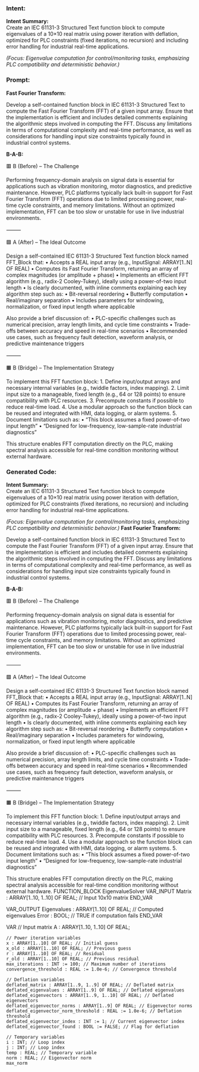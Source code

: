 ### Intent:
**Intent Summary:**  
Create an IEC 61131-3 Structured Text function block to compute eigenvalues of a 10×10 real matrix using power iteration with deflation, optimized for PLC constraints (fixed iterations, no recursion) and including error handling for industrial real-time applications.  

*(Focus: Eigenvalue computation for control/monitoring tasks, emphasizing PLC compatibility and deterministic behavior.)*

### Prompt:
**Fast Fourier Transform:**

Develop a self-contained function block in IEC 61131-3 Structured Text to compute the Fast Fourier Transform (FFT) of a given input array. Ensure that the implementation is efficient and includes detailed comments explaining the algorithmic steps involved in computing the FFT. Discuss any limitations in terms of computational complexity and real-time performance, as well as considerations for handling input size constraints typically found in industrial control systems.

**B-A-B:**

🟥 B (Before) – The Challenge

Performing frequency-domain analysis on signal data is essential for applications such as vibration monitoring, motor diagnostics, and predictive maintenance. However, PLC platforms typically lack built-in support for Fast Fourier Transform (FFT) operations due to limited processing power, real-time cycle constraints, and memory limitations. Without an optimized implementation, FFT can be too slow or unstable for use in live industrial environments.

⸻

🟩 A (After) – The Ideal Outcome

Design a self-contained IEC 61131-3 Structured Text function block named FFT_Block that:
	•	Accepts a REAL input array (e.g., InputSignal: ARRAY[1..N] OF REAL)
	•	Computes its Fast Fourier Transform, returning an array of complex magnitudes (or amplitude + phase)
	•	Implements an efficient FFT algorithm (e.g., radix-2 Cooley-Tukey), ideally using a power-of-two input length
	•	Is clearly documented, with inline comments explaining each key algorithm step such as:
	•	Bit-reversal reordering
	•	Butterfly computation
	•	Real/imaginary separation
	•	Includes parameters for windowing, normalization, or fixed input length where applicable

Also provide a brief discussion of:
	•	PLC-specific challenges such as numerical precision, array length limits, and cycle time constraints
	•	Trade-offs between accuracy and speed in real-time scenarios
	•	Recommended use cases, such as frequency fault detection, waveform analysis, or predictive maintenance triggers

⸻

🟧 B (Bridge) – The Implementation Strategy

To implement this FFT function block:
	1.	Define input/output arrays and necessary internal variables (e.g., twiddle factors, index mapping).
	2.	Limit input size to a manageable, fixed length (e.g., 64 or 128 points) to ensure compatibility with PLC resources.
	3.	Precompute constants if possible to reduce real-time load.
	4.	Use a modular approach so the function block can be reused and integrated with HMI, data logging, or alarm systems.
	5.	Document limitations such as:
	•	“This block assumes a fixed power-of-two input length”
	•	“Designed for low-frequency, low-sample-rate industrial diagnostics”

This structure enables FFT computation directly on the PLC, making spectral analysis accessible for real-time condition monitoring without external hardware.

### Generated Code:
**Intent Summary:**  
Create an IEC 61131-3 Structured Text function block to compute eigenvalues of a 10×10 real matrix using power iteration with deflation, optimized for PLC constraints (fixed iterations, no recursion) and including error handling for industrial real-time applications.  

*(Focus: Eigenvalue computation for control/monitoring tasks, emphasizing PLC compatibility and deterministic behavior.)*
**Fast Fourier Transform:**

Develop a self-contained function block in IEC 61131-3 Structured Text to compute the Fast Fourier Transform (FFT) of a given input array. Ensure that the implementation is efficient and includes detailed comments explaining the algorithmic steps involved in computing the FFT. Discuss any limitations in terms of computational complexity and real-time performance, as well as considerations for handling input size constraints typically found in industrial control systems.

**B-A-B:**

🟥 B (Before) – The Challenge

Performing frequency-domain analysis on signal data is essential for applications such as vibration monitoring, motor diagnostics, and predictive maintenance. However, PLC platforms typically lack built-in support for Fast Fourier Transform (FFT) operations due to limited processing power, real-time cycle constraints, and memory limitations. Without an optimized implementation, FFT can be too slow or unstable for use in live industrial environments.

⸻

🟩 A (After) – The Ideal Outcome

Design a self-contained IEC 61131-3 Structured Text function block named FFT_Block that:
	•	Accepts a REAL input array (e.g., InputSignal: ARRAY[1..N] OF REAL)
	•	Computes its Fast Fourier Transform, returning an array of complex magnitudes (or amplitude + phase)
	•	Implements an efficient FFT algorithm (e.g., radix-2 Cooley-Tukey), ideally using a power-of-two input length
	•	Is clearly documented, with inline comments explaining each key algorithm step such as:
	•	Bit-reversal reordering
	•	Butterfly computation
	•	Real/imaginary separation
	•	Includes parameters for windowing, normalization, or fixed input length where applicable

Also provide a brief discussion of:
	•	PLC-specific challenges such as numerical precision, array length limits, and cycle time constraints
	•	Trade-offs between accuracy and speed in real-time scenarios
	•	Recommended use cases, such as frequency fault detection, waveform analysis, or predictive maintenance triggers

⸻

🟧 B (Bridge) – The Implementation Strategy

To implement this FFT function block:
	1.	Define input/output arrays and necessary internal variables (e.g., twiddle factors, index mapping).
	2.	Limit input size to a manageable, fixed length (e.g., 64 or 128 points) to ensure compatibility with PLC resources.
	3.	Precompute constants if possible to reduce real-time load.
	4.	Use a modular approach so the function block can be reused and integrated with HMI, data logging, or alarm systems.
	5.	Document limitations such as:
	•	“This block assumes a fixed power-of-two input length”
	•	“Designed for low-frequency, low-sample-rate industrial diagnostics”

This structure enables FFT computation directly on the PLC, making spectral analysis accessible for real-time condition monitoring without external hardware.
FUNCTION_BLOCK EigenvalueSolver
VAR_INPUT
    Matrix : ARRAY[1..10, 1..10] OF REAL; // Input 10x10 matrix
END_VAR

VAR_OUTPUT
    Eigenvalues : ARRAY[1..10] OF REAL; // Computed eigenvalues
    Error : BOOL; // TRUE if computation fails
END_VAR

VAR
    // Input matrix
    A : ARRAY[1..10, 1..10] OF REAL;

    // Power iteration variables
    x : ARRAY[1..10] OF REAL; // Initial guess
    x_old : ARRAY[1..10] OF REAL; // Previous guess
    r : ARRAY[1..10] OF REAL; // Residual
    r_old : ARRAY[1..10] OF REAL; // Previous residual
    max_iterations : INT := 100; // Maximum number of iterations
    convergence_threshold : REAL := 1.0e-6; // Convergence threshold

    // Deflation variables
    deflated_matrix : ARRAY[1..9, 1..9] OF REAL; // Deflated matrix
    deflated_eigenvalues : ARRAY[1..9] OF REAL; // Deflated eigenvalues
    deflated_eigenvectors : ARRAY[1..9, 1..10] OF REAL; // Deflated eigenvectors
    deflated_eigenvector_norms : ARRAY[1..9] OF REAL; // Eigenvector norms
    deflated_eigenvector_norm_threshold : REAL := 1.0e-6; // Deflation threshold
    deflated_eigenvector_index : INT := 1; // Current eigenvector index
    deflated_eigenvector_found : BOOL := FALSE; // Flag for deflation

    // Temporary variables
    i : INT; // Loop index
    j : INT; // Loop index
    temp : REAL; // Temporary variable
    norm : REAL; // Eigenvector norm
    max_norm
